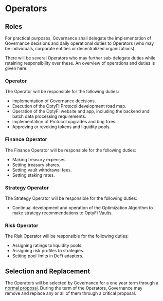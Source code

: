 # Operators

## Roles

For practical purposes, Governance shall delegate the implementation of Governance decisions and daily operational duties to Operators \(who may be individuals, corporate entities or decentralized organizations\).

There will be several Operators who may further sub-delegate duties while retaining responsibility over these. An overview of operations and duties is given here.

### Operator

The Operator will be responsible for the following duties:

* Implementation of Governance decisions.
* Execution of the OptyFi Protocol development road map.
* Operation of the OptyFi website and app, including the backend and batch data processing requirements.
* Implementation of Protocol upgrades and bug fixes.
* Approving or revoking tokens and liquidity pools.

### Finance Operator

The Finance Operator will be responsible for the following duties:

* Making treasury expenses.
* Setting treasury shares.
* Setting vault withdrawal fees.
* Setting staking rates.

### Strategy Operator

The Strategy Operator will be responsible for the following duties:

* Continual development and operation of the Optimization Algorithm to make strategy recommendations to OptyFi Vaults.

### Risk Operator

The Risk Operator will be responsible for the following duties:

* Assigning ratings to liquidity pools.
* Assigning risk profiles to strategies.
* Setting pool limits in DeFi adapters.

## **Selection and Replacement**

The Operators will be selected by Governance for a one year term through a [normal proposal](voting.md#issues-by-proposal-category). During the term of the Operators, Governance may remove and replace any or all of them through a critical proposal.
